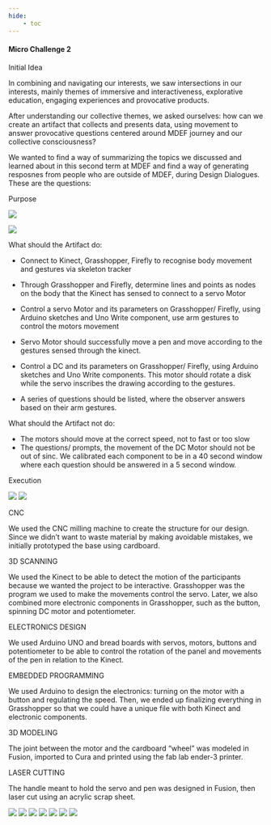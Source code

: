```yaml
---
hide:
    - toc
---
```


#### Micro Challenge 2

Initial Idea

In combining and navigating our interests, we saw intersections in our interests, mainly themes of immersive and interactiveness, explorative education, engaging experiences and provocative products.

After understanding our collective themes, we asked ourselves: how can we create an artifact that collects and presents data, using movement to answer provocative questions centered around MDEF journey and our collective consciousness?

We wanted to find a way of summarizing the topics we discussed and learned about in this second term at MDEF and find a way of generating resposnes from people who are outside of MDEF, during Design Dialogues. These are the questions:


Purpose

![](../images/MC02_02.png)

![](../images/MC02_01.png)

What should the Artifact do:
- Connect to Kinect, Grasshopper, Firefly to recognise body movement and gestures via skeleton tracker

- Through Grasshopper and Firefly, determine lines and points as nodes on the body that the Kinect has sensed to connect to a servo Motor

- Control a servo Motor and its parameters on Grasshopper/ Firefly, using Arduino sketches and Uno Write component, use arm gestures to control the motors movement

- Servo Motor should successfully move a pen and move according to the gestures sensed through the kinect.

- Control a DC and its parameters on Grasshopper/ Firefly, using Arduino sketches and Uno Write components. This motor should rotate a disk while the servo inscribes the drawing according to the gestures.

- A series of questions should be listed, where the observer answers based on their arm gestures.

What should the Artifact not do:
- The motors should move at the correct speed, not to fast or too slow
- The questions/ prompts, the movement of the DC Motor should not be out of sinc. We calibrated each component to be in a 40 second window where each question should be answered in a 5 second window.

Execution

![](../images/MC02_10.JPG)
![](../images/MC02_08.png)

CNC

We used the CNC milling machine to create the structure for our design. Since we didn’t want to waste material by making avoidable mistakes, we initially prototyped the base using cardboard.

3D SCANNING

We used the Kinect to be able to detect the motion of the participants because we wanted the project to be interactive. Grasshopper was the program we used to make the movements control the servo. Later, we also combined more electronic components in Grasshopper, such as the button, spinning DC motor and potentiometer.

ELECTRONICS DESIGN

We used Arduino UNO and bread boards with servos, motors, buttons and potentiometer to be able to control the rotation of the panel and movements of the pen in relation to the Kinect.

EMBEDDED PROGRAMMING

We used Arduino to design the electronics: turning on the motor with a button and regulating the speed. Then, we ended up finalizing everything in Grasshopper so that we could have a unique file with both Kinect and electronic components.

3D MODELING

The joint between the motor and the cardboard “wheel” was modeled in Fusion, imported to Cura and printed using the fab lab ender-3 printer.

LASER CUTTING

The handle meant to hold the servo and pen was designed in Fusion, then laser cut using an acrylic scrap sheet.

![](../images/MC02_03.jpeg)
![](../images/MC02_04.jpeg)
![](../images/MC02_05.jpeg)
![](../images/MC02_06.png)
![](../images/MC02_07.png)
![](../images/MC02_08.png)
![](../images/MC02_09.JPG)






